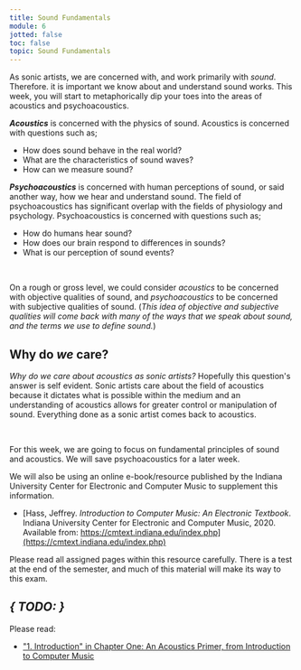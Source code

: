 ```yaml
---
title: Sound Fundamentals
module: 6
jotted: false
toc: false
topic: Sound Fundamentals
---
```


As sonic artists, we are concerned with, and work primarily with _sound_. Therefore. it is important we know about and understand sound works. This week, you will start to metaphorically dip your toes into the areas of acoustics and psychoacoustics.

**_Acoustics_** is concerned with the physics of sound. Acoustics is concerned with questions such as;

- How does sound behave in the real world?
- What are the characteristics of sound waves?
- How can we measure sound?

**_Psychoacoustics_** is concerned with human perceptions of sound, or said another way, how we hear and understand sound. The field of psychoacoustics has significant overlap with the fields of physiology and psychology.  Psychoacoustics is concerned with questions such as;

- How do humans hear sound?
- How does our brain respond to differences in sounds?
- What is our perception of sound events?


<br />

On a rough or gross level, we could consider _acoustics_ to be concerned with objective qualities of sound, and _psychoacoustics_ to be concerned with subjective qualities of sound. (_This idea of objective and subjective qualities will come back with many of the ways that we speak about sound, and the terms we use to define sound._)

## Why do _we_ care?

_Why do we care about acoustics as sonic artists?_ Hopefully this question's answer is self evident. Sonic artists care about the field of acoustics because it dictates what is possible within the medium and an understanding of acoustics allows for greater control or manipulation of sound. Everything done as a sonic artist comes back to acoustics.


<br />




For this week, we are going to focus on fundamental principles of sound and acoustics. We will save psychoacoustics for a later week.

We will also be using an online e-book/resource published by the Indiana University Center for Electronic and Computer Music to supplement this information.

- [Hass, Jeffrey. _Introduction to Computer Music: An Electronic Textbook_. Indiana University Center for Electronic and Computer Music, 2020. Available from: https://cmtext.indiana.edu/index.php](https://cmtext.indiana.edu/index.php)

Please read all assigned pages within this resource carefully. There is a test at the end of the semester, and much of this material will make its way to this exam.

## **_{ TODO: }_**

Please read:

- ["1. Introduction" in Chapter One: An Acoustics Primer, from Introduction to Computer Music](https://cmtext.indiana.edu/acoustics/chapter1_intro.php)
